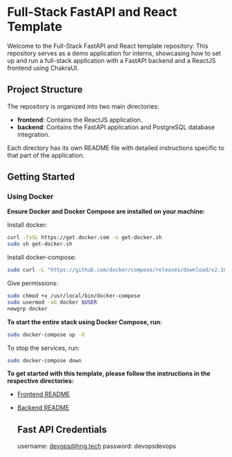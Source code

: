 # Full-Stack FastAPI and React Template

Welcome to the Full-Stack FastAPI and React template repository. This repository serves as a demo application for interns, showcasing how to set up and run a full-stack application with a FastAPI backend and a ReactJS frontend using ChakraUI.

## Project Structure

The repository is organized into two main directories:

- **frontend**: Contains the ReactJS application.
- **backend**: Contains the FastAPI application and PostgreSQL database integration.

Each directory has its own README file with detailed instructions specific to that part of the application.

## Getting Started

### Using Docker
**Ensure Docker and Docker Compose are installed on your machine:**

Install docker:
```bash
curl -fsSL https://get.docker.com -o get-docker.sh
sudo sh get-docker.sh
```


Install docker-compose:
```bash
sudo curl -L "https://github.com/docker/compose/releases/download/v2.10.2/docker-compose-$(uname -s)-$(uname -m)" -o /usr/local/bin/docker-compose
```


Give permissions:
```bash
sudo chmod +x /usr/local/bin/docker-compose
sudo usermod -aG docker $USER
newgrp docker
```




**To start the entire stack using Docker Compose, run**:
```bash
sudo docker-compose up -d
```
To stop the services, run:
```bash
sudo docker-compose down
```



**To get started with this template, please follow the instructions in the respective directories:**

- [Frontend README](./frontend/README.md)
- [Backend README](./backend/README.md)

  ## Fast API Credentials
  username: devops@hng.tech
  password: devopsdevops

